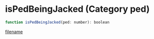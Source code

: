 # isPedBeingJacked (Category ped)

```js
function isPedBeingJacked(ped: number): boolean
```

[filename](isPedBeingJacked_m.md ':include')